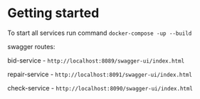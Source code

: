 # Getting started

To start all services run command `docker-compose -up --build`

swagger routes:

bid-service - `http://localhost:8089/swagger-ui/index.html`

repair-service - `http://localhost:8091/swagger-ui/index.html`

check-service - `http://localhost:8090/swagger-ui/index.html`
